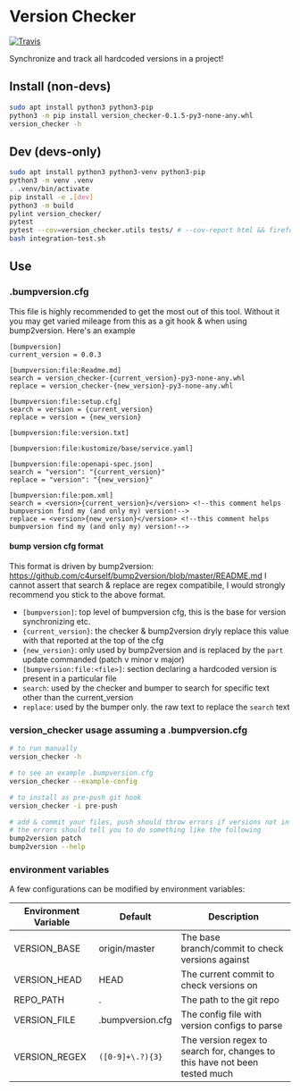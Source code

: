# Version Checker

[![Travis](https://img.shields.io/travis/kmfarley11/version-checker/master.svg?logo=travis)](https://travis-ci.org/kmfarley11/version-checker)

Synchronize and track all hardcoded versions in a project!

## Install (non-devs)
```bash
sudo apt install python3 python3-pip
python3 -m pip install version_checker-0.1.5-py3-none-any.whl
version_checker -h
```

## Dev (devs-only)
```bash
sudo apt install python3 python3-venv python3-pip
python3 -m venv .venv
. .venv/bin/activate
pip install -e .[dev]
python3 -m build
pylint version_checker/
pytest
pytest --cov=version_checker.utils tests/ # --cov-report html && firefox htmlcov/index.html
bash integration-test.sh
```

## Use

### .bumpversion.cfg

This file is highly recommended to get the most out of this tool.
Without it you may get varied mileage from this as a git hook & when using bump2version.
Here's an example
```
[bumpversion]
current_version = 0.0.3

[bumpversion:file:Readme.md]
search = version_checker-{current_version}-py3-none-any.whl
replace = version_checker-{new_version}-py3-none-any.whl

[bumpversion:file:setup.cfg]
search = version = {current_version}
replace = version = {new_version}

[bumpversion:file:version.txt]

[bumpversion:file:kustomize/base/service.yaml]

[bumpversion:file:openapi-spec.json]
search = "version": "{current_version}"
replace = "version": "{new_version}"

[bumpversion:file:pom.xml]
search = <version>{current_version}</version> <!--this comment helps bumpversion find my (and only my) version!-->
replace = <version>{new_version}</version> <!--this comment helps bumpversion find my (and only my) version!-->
```

#### bump version cfg format
This format is driven by bump2version: https://github.com/c4urself/bump2version/blob/master/README.md
I cannot assert that search & replace are regex compatibile, I would strongly recommend you stick to the above format.
- `[bumpversion]`: top level of bumpversion cfg, this is the base for version synchronizing etc.
- `{current_version}`: the checker & bump2version dryly replace this value with that reported at the top of the cfg
- `{new_version}`: only used by bump2version and is replaced by the `part` update commanded (patch v minor v major)
- `[bumpversion:file:<file>]`: section declaring a hardcoded version is present in a particular file
- `search`: used by the checker and bumper to search for specific text other than the current_version
- `replace`: used by the bumper only. the raw text to replace the `search` text


### version_checker usage assuming a .bumpversion.cfg
```bash
# to run manually
version_checker -h

# to see an example .bumpversion.cfg
version_checker --example-config

# to install as pre-push git hook
version_checker -i pre-push

# add & commit your files, push should throw errors if versions not in sync/updated
# the errors should tell you to do something like the following
bump2version patch
bump2version --help
```

### environment variables
A few configurations can be modified by environment variables:

Environment Variable | Default | Description
------------ | ------------- | -------------
VERSION_BASE | origin/master | The base branch/commit to check versions against
VERSION_HEAD | HEAD | The current commit to check versions on
REPO_PATH | . | The path to the git repo
VERSION_FILE | .bumpversion.cfg | The config file with version configs to parse
VERSION_REGEX | `([0-9]+\.?){3}` | The version regex to search for, changes to this have not been tested much

